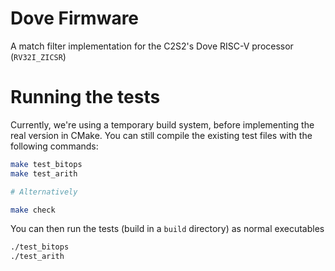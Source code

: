 # Dove Firmware

A match filter implementation for the C2S2's Dove RISC-V processor (`RV32I_ZICSR`)

# Running the tests

Currently, we're using a temporary build system, before implementing the real version in CMake. You can still compile the existing test files with the following commands:

```bash
make test_bitops
make test_arith

# Alternatively

make check
```

You can then run the tests (build in a `build` directory) as normal executables

```bash
./test_bitops
./test_arith
```
